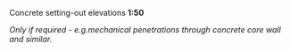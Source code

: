 <span class="caps">Concrete setting-out elevations **1:50**</span>

_Only if required - e.g.mechanical penetrations through concrete core wall and similar._